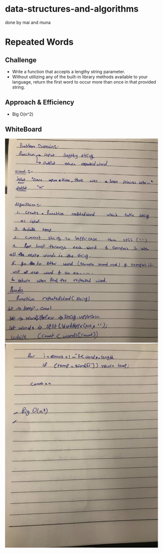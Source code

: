 # data-structures-and-algorithms
done by mai and muna
# Repeated Words
## Challenge
- Write a function that accepts a lengthy string parameter.
- Without utilizing any of the built-in library methods available to your language, return the first word to occur more than once in that provided string.
## Approach & Efficiency
 - Big O(n^2)
## WhiteBoard
![](wb1.jpg)
![](wb2.jpg)